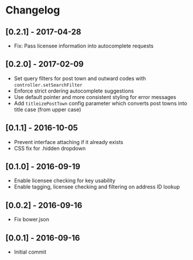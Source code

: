 # Changelog

## [0.2.1] - 2017-04-28
- Fix: Pass licensee information into autocomplete requests

## [0.2.0] - 2017-02-09
- Set query filters for post town and outward codes with `controller.setSearchFilter`
- Enforce strict ordering autocomplete suggestions
- Use default pointer and more consistent styling for error messages
- Add `titleizePostTown` config parameter which converts post towns into title case (from upper case)

## [0.1.1] - 2016-10-05
- Prevent interface attaching if it already exists
- CSS fix for .hidden dropdown

## [0.1.0] - 2016-09-19
- Enable licensee checking for key usability
- Enable tagging, licensee checking and filtering on address ID lookup

## [0.0.2] - 2016-09-16
- Fix bower.json

## [0.0.1] - 2016-09-16
- Initial commit
